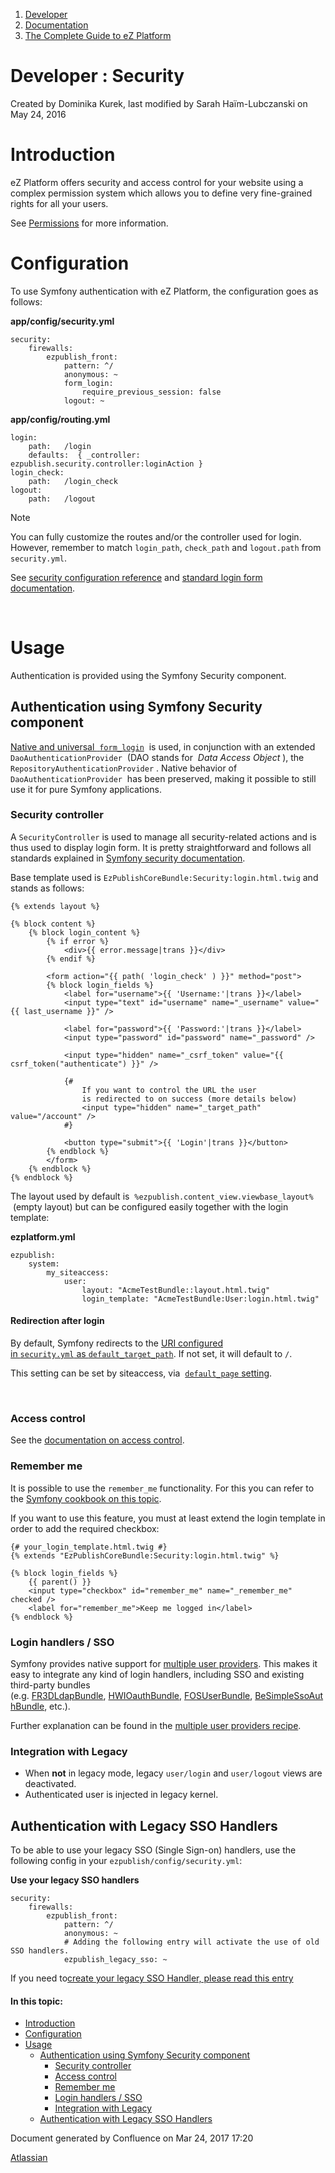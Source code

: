 1.  <span>[Developer](index.html)</span>
2.  <span>[Documentation](Documentation_31429504.html)</span>
3.  <span>[The Complete Guide to eZ Platform](The-Complete-Guide-to-eZ-Platform_31429526.html)</span>

<span id="title-text"> Developer : Security </span>
===================================================

Created by <span class="author"> Dominika Kurek</span>, last modified by <span class="editor"> Sarah Haïm-Lubczanski</span> on May 24, 2016

Introduction
============

eZ Platform offers security and access control for your website using a complex permission system which allows you to define very fine-grained rights for all your users.

<span class="aui-icon aui-icon-small aui-iconfont-info confluence-information-macro-icon"></span>
See [Permissions](https://doc.ez.no/display/DEVELOPER/Repository#Repository-Permissions) for more information.

Configuration
=============

<span>To use Symfony authentication with eZ Platform, the configuration goes as follows:</span>

**app/config/security.yml**

``` brush:
security:
    firewalls:
        ezpublish_front:
            pattern: ^/
            anonymous: ~
            form_login:
                require_previous_session: false
            logout: ~
```

**app/config/routing.yml**

``` brush:
login:
    path:   /login
    defaults:  { _controller: ezpublish.security.controller:loginAction }
login_check:
    path:   /login_check
logout:
    path:   /logout
```

Note

<span class="aui-icon aui-icon-small aui-iconfont-info confluence-information-macro-icon"></span>
You can fully customize the routes and/or the controller used for login. However, remember to match `login_path`, `check_path` and `logout.path` from `security.yml`.

See <a href="http://symfony.com/doc/2.3/reference/configuration/security.html" class="external-link">security configuration reference</a> and <a href="http://symfony.com/doc/2.3/book/security.html#using-a-traditional-login-form" class="external-link">standard login form documentation</a>.

 

Usage
=====

Authentication is provided using the Symfony Security component.

Authentication using Symfony Security component
-----------------------------------------------

<a href="http://symfony.com/doc/2.3/book/security.html#using-a-traditional-login-form" class="external-link"><span>Native and universal </span> <code>form_login</code></a> <span> is used, in conjunction with an extended </span> `DaoAuthenticationProvider` <span> (DAO stands for </span> *Data Access Object* <span>), the </span> `RepositoryAuthenticationProvider` <span>. Native behavior of </span> `DaoAuthenticationProvider` <span> has been preserved, making it possible to still use it for pure Symfony applications.</span>

### <span>Security controller</span>

A `SecurityController` is used to manage all security-related actions and is thus used to display login form. It is pretty straightforward and follows all standards explained in <a href="http://symfony.com/doc/2.3/book/security.html#using-a-traditional-login-form" class="external-link">Symfony security documentation</a>.

Base template used is `EzPublishCoreBundle:Security:login.html.twig` and stands as follows:

``` brush:
{% extends layout %}

{% block content %}
    {% block login_content %}
        {% if error %}
            <div>{{ error.message|trans }}</div>
        {% endif %}

        <form action="{{ path( 'login_check' ) }}" method="post">
        {% block login_fields %}
            <label for="username">{{ 'Username:'|trans }}</label>
            <input type="text" id="username" name="_username" value="{{ last_username }}" />

            <label for="password">{{ 'Password:'|trans }}</label>
            <input type="password" id="password" name="_password" />

            <input type="hidden" name="_csrf_token" value="{{ csrf_token("authenticate") }}" />

            {#
                If you want to control the URL the user
                is redirected to on success (more details below)
                <input type="hidden" name="_target_path" value="/account" />
            #}

            <button type="submit">{{ 'Login'|trans }}</button>
        {% endblock %}
        </form>
    {% endblock %}
{% endblock %}
```

<span> <span>The layout used by default is </span> `%ezpublish.content_view.viewbase_layout%` <span> (empty layout) but can be configured easily together with the login template:</span> </span>

**ezplatform.yml**

``` brush:
ezpublish:
    system:
        my_siteaccess:
            user:
                layout: "AcmeTestBundle::layout.html.twig"
                login_template: "AcmeTestBundle:User:login.html.twig"
```

#### Redirection after login

By default, Symfony redirects to the <a href="http://symfony.com/doc/2.3/reference/configuration/security.html" class="external-link">URI configured in <code>security.yml</code> as <code>default_target_path</code></a>. If not set, it will default to `/`.

This setting can be set by siteaccess, via <span class="confluence-link"> </span>[<span class="confluence-link">`default_page` setting</span>](Bundles_31430133.html#Bundles-Defaultpage).

 

### Access control

See the [documentation on access control](https://doc.ez.no/display/DEVELOPER/Repository#Repository-Permissions).

### Remember me

It is possible to use the `remember_me` functionality. For this you can refer to the <a href="http://symfony.com/doc/2.3/cookbook/security/remember_me.html" class="external-link">Symfony cookbook on this topic</a>.

If you want to use this feature, you must at least extend the login template in order to add the required checkbox:

``` brush:
{# your_login_template.html.twig #}
{% extends "EzPublishCoreBundle:Security:login.html.twig" %}

{% block login_fields %}
    {{ parent() }}
    <input type="checkbox" id="remember_me" name="_remember_me" checked />
    <label for="remember_me">Keep me logged in</label>
{% endblock %}
```

### Login handlers / SSO

Symfony provides native support for <a href="http://symfony.com/doc/2.3/book/security.html#using-multiple-user-providers" class="external-link">multiple user providers</a>. This makes it easy to integrate any kind of login handlers, including SSO and existing third-party bundles (e.g. <a href="https://github.com/Maks3w/FR3DLdapBundle" class="external-link">FR3DLdapBundle</a>, <a href="https://github.com/hwi/HWIOAuthBundle" class="external-link">HWIOauthBundle</a>, <a href="https://github.com/FriendsOfSymfony/FOSUserBundle" class="external-link">FOSUserBundle</a>, <a href="http://github.com/BeSimple/BeSimpleSsoAuthBundle" class="external-link">BeSimpleSsoAuthBundle</a>, etc.).

Further explanation can be found in the <span class="confluence-link">[multiple user providers recipe](Authenticating-a-user-with-multiple-user-providers_31429790.html)</span>.

### Integration with Legacy

-   When **not** in legacy mode, legacy `user/login` and `user/logout` views are deactivated.
-   Authenticated user is injected in legacy kernel.

Authentication with Legacy SSO Handlers
---------------------------------------

To be able to use your legacy SSO (Single Sign-on) handlers, use the following config in your `ezpublish/config/security.yml`:

**Use your legacy SSO handlers**

``` brush:
security:
    firewalls:
        ezpublish_front:
            pattern: ^/
            anonymous: ~
            # Adding the following entry will activate the use of old SSO handlers.
            ezpublish_legacy_sso: ~ 
```

<span class="aui-icon aui-icon-small aui-iconfont-approve confluence-information-macro-icon"></span>
If you need to<a href="http://share.ez.no/learn/ez-publish/using-a-sso-in-ez-publish" class="external-link">create your legacy SSO Handler, please read this entry</a>

#### In this topic:

-   [Introduction](#Security-Introduction)
-   [Configuration](#Security-Configuration)
-   [Usage](#Security-Usage)
    -   [Authentication using Symfony Security component](#Security-AuthenticationusingSymfonySecuritycomponent)
        -   [Security controller](#Security-Securitycontroller)
        -   [Access control](#Security-Accesscontrol)
        -   [Remember me](#Security-Rememberme)
        -   [Login handlers / SSO](#Security-Loginhandlers/SSO)
        -   [Integration with Legacy](#Security-IntegrationwithLegacy)
    -   [Authentication with Legacy SSO Handlers](#Security-AuthenticationwithLegacySSOHandlers)

Document generated by Confluence on Mar 24, 2017 17:20

[Atlassian](http://www.atlassian.com/)


